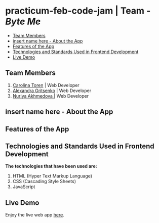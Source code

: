 # practicum-feb-code-jam | Team - _Byte Me_

- [Team Members](#team-members)
- [insert name here - About the App](#insert-name-here---about-the-app)
- [Features of the App](#features-of-the-app)
- [Technologies and Standards Used in Frontend Development](#technologies-and-standards-used-in-frontend-development)
- [Live Demo](#live-demo)

## Team Members

1. [Carolina Toren](https://github.com/Carolina-Toren) | Web Developer
2. [Alexandra Gritsenko]() | Web Developer
3. [Nuriya Akhmedova ]() | Web Developer

## insert name here - About the App

## Features of the App

## Technologies and Standards Used in Frontend Development

**The technologies that have been used are:**

1. HTML (Hyper Text Markup Language)
2. CSS (Cascading Style Sheets)
3. JavaScript

## Live Demo

Enjoy the live web app [here]().
